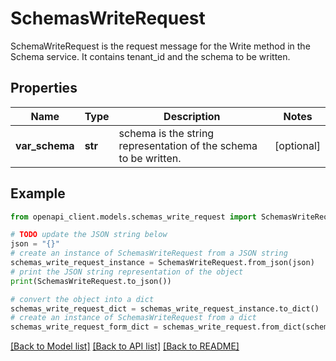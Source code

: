 # SchemasWriteRequest

SchemaWriteRequest is the request message for the Write method in the Schema service. It contains tenant_id and the schema to be written.

## Properties

Name | Type | Description | Notes
------------ | ------------- | ------------- | -------------
**var_schema** | **str** | schema is the string representation of the schema to be written. | [optional] 

## Example

```python
from openapi_client.models.schemas_write_request import SchemasWriteRequest

# TODO update the JSON string below
json = "{}"
# create an instance of SchemasWriteRequest from a JSON string
schemas_write_request_instance = SchemasWriteRequest.from_json(json)
# print the JSON string representation of the object
print(SchemasWriteRequest.to_json())

# convert the object into a dict
schemas_write_request_dict = schemas_write_request_instance.to_dict()
# create an instance of SchemasWriteRequest from a dict
schemas_write_request_form_dict = schemas_write_request.from_dict(schemas_write_request_dict)
```
[[Back to Model list]](../README.md#documentation-for-models) [[Back to API list]](../README.md#documentation-for-api-endpoints) [[Back to README]](../README.md)


